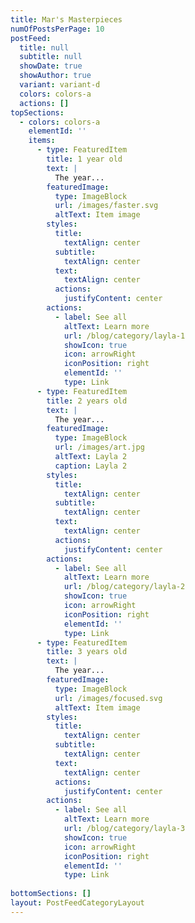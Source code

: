 ```yaml
---
title: Mar's Masterpieces
numOfPostsPerPage: 10
postFeed:
  title: null
  subtitle: null
  showDate: true
  showAuthor: true
  variant: variant-d
  colors: colors-a
  actions: []
topSections:
  - colors: colors-a
    elementId: ''
    items:
      - type: FeaturedItem
        title: 1 year old
        text: |
          The year...
        featuredImage:
          type: ImageBlock
          url: /images/faster.svg
          altText: Item image
        styles:
          title:
            textAlign: center
          subtitle:
            textAlign: center
          text:
            textAlign: center
          actions:
            justifyContent: center
        actions:
          - label: See all
            altText: Learn more
            url: /blog/category/layla-1
            showIcon: true
            icon: arrowRight
            iconPosition: right
            elementId: ''
            type: Link
      - type: FeaturedItem
        title: 2 years old
        text: |
          The year...
        featuredImage:
          type: ImageBlock
          url: /images/art.jpg
          altText: Layla 2
          caption: Layla 2
        styles:
          title:
            textAlign: center
          subtitle:
            textAlign: center
          text:
            textAlign: center
          actions:
            justifyContent: center
        actions:
          - label: See all
            altText: Learn more
            url: /blog/category/layla-2
            showIcon: true
            icon: arrowRight
            iconPosition: right
            elementId: ''
            type: Link
      - type: FeaturedItem
        title: 3 years old
        text: |
          The year...
        featuredImage:
          type: ImageBlock
          url: /images/focused.svg
          altText: Item image
        styles:
          title:
            textAlign: center
          subtitle:
            textAlign: center
          text:
            textAlign: center
          actions:
            justifyContent: center
        actions:
          - label: See all
            altText: Learn more
            url: /blog/category/layla-3
            showIcon: true
            icon: arrowRight
            iconPosition: right
            elementId: ''
            type: Link
      
bottomSections: []
layout: PostFeedCategoryLayout
---
```

